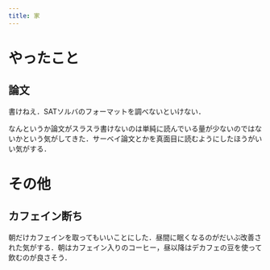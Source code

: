 ```yaml
---
title: 家
---
```


# やったこと

## 論文

書けねえ．SATソルバのフォーマットを調べないといけない．

なんというか論文がスラスラ書けないのは単純に読んでいる量が少ないのではないかという気がしてきた．サーベイ論文とかを真面目に読むようにしたほうがいい気がする．

# その他

## カフェイン断ち

朝だけカフェインを取ってもいいことにした．昼間に眠くなるのがだいぶ改善された気がする．朝はカフェイン入りのコーヒー，昼以降はデカフェの豆を使って飲むのが良さそう．

